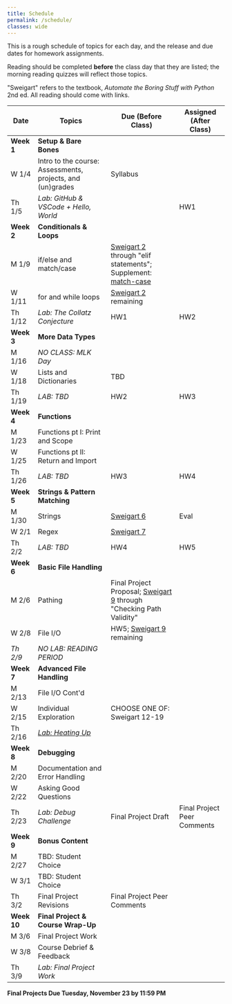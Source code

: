 ```yaml
---
title: Schedule
permalink: /schedule/
classes: wide
---
```


This is a rough schedule of topics for each day, and the release and due dates for homework assignments. 

Reading should be completed **before** the class day that they are listed; the morning reading quizzes will reflect those topics.

"Sweigart" refers to the textbook, _Automate the Boring Stuff with Python_ 2nd ed. All reading should come with links.


| Date	| Topics	| Due (Before Class) |	Assigned (After Class) |
| ------- | --------------- | ------------- | -------------- |
| **Week 1** | **Setup & Bare Bones** | | |
| W 1/4 | Intro to the course: Assessments, projects, and (un)grades | Syllabus | |
| Th 1/5 | _Lab: GitHub & VSCode + Hello, World_ | | HW1 |
| **Week 2** | **Conditionals & Loops** | | |
| M 1/9 | if/else and match/case | [Sweigart 2][sweigart-2] through "elif statements"; Supplement: [match-case][wk1-supp] | |
| W 1/11 | for and while loops | [Sweigart 2][sweigart-2] remaining | |
| Th 1/12 | _Lab: The Collatz Conjecture_ | HW1 | HW2 |
| **Week 3** | **More Data Types** | | |
| M 1/16 | _NO CLASS: MLK Day_ | | |
| W 1/18 | Lists and Dictionaries | TBD | |
| Th 1/19 | _LAB: TBD_ | HW2 | HW3 |
| **Week 4** | **Functions** | | |
| M 1/23 | Functions pt I: Print and Scope|  |  |
| W 1/25 | Functions pt II: Return and Import | | |
| Th 1/26 | _LAB: TBD_ | HW3 | HW4 |
| **Week 5** | **Strings & Pattern Matching** | | |
| M 1/30 | Strings | [Sweigart 6][sweigart-6] | Eval|
| W 2/1 | Regex  | [Sweigart 7][sweigart-7] |  | 
| Th 2/2 | _LAB: TBD_ | HW4 |  HW5 |
| **Week 6** | **Basic File Handling** | | |
| M 2/6 | Pathing | Final Project Proposal; [Sweigart 9][sweigart-9] through "Checking Path Validity" | |
| W 2/8 | File I/O | HW5; [Sweigart 9][sweigart-9] remaining | | 
| _Th 2/9_ | _NO LAB: READING PERIOD_ | | |
| **Week 7** | **Advanced File Handling** | | |
| M 2/13 | File I/O Cont'd |  | |
| W 2/15 | Individual Exploration | CHOOSE ONE OF: Sweigart 12-19 | |
| Th 2/16 | [_Lab: Heating Up_][lab-7] | | |
| **Week 8** | **Debugging** | | |
| M 2/20 | Documentation and Error Handling | | | 
| W 2/22 | Asking Good Questions  | | |
| Th 2/23 | _Lab: Debug Challenge_  | Final Project Draft | Final Project Peer Comments
| **Week 9** | **Bonus Content** | | | 
| M 2/27 | TBD: Student Choice | | |
| W 3/1 | TBD: Student Choice | | |
| Th 3/2 | Final Project Revisions | Final Project Peer Comments |
| **Week 10** | **Final Project & Course Wrap-Up** | | |
| M 3/6 | Final Project Work |  | | 
| W 3/8 | Course Debrief & Feedback |  | |
| Th 3/9 | _Lab: Final Project Work_

**Final Projects Due Tuesday, November 23 by 11:59 PM**


[sweigart-1]: https://automatetheboringstuff.com/2e/chapter1/
[sweigart-2]: https://automatetheboringstuff.com/2e/chapter2/
[sweigart-3]: https://automatetheboringstuff.com/2e/chapter3/
[sweigart-4]: https://automatetheboringstuff.com/2e/chapter4/
[sweigart-5]: https://automatetheboringstuff.com/2e/chapter5/
[sweigart-6]: https://automatetheboringstuff.com/2e/chapter6/
[sweigart-7]: https://automatetheboringstuff.com/2e/chapter7/ 
[sweigart-9]: https://automatetheboringstuff.com/2e/chapter9/ 

[wk1-supp]: https://towardsdatascience.com/the-match-case-in-python-3-10-is-not-that-simple-f65b350bb025

[hw-1]: https://alackles.github.io/CMSC-140-WT-23/hwk/hwk1/
[hw-2]: https://alackles.github.io/CMSC-140-WT-23/hwk/hwk2/
[hw-3]: https://alackles.github.io/CMSC-140-WT-23/hwk/hwk3/
[hw-4]: https://alackles.github.io/CMSC-140-WT-23/hwk/hwk4/
[hw-5]: https://alackles.github.io/CMSC-140-WT-23/hwk/hwk5/
 
[lab-2]: https://alackles.github.io/CMSC-140-WT-23/labs/lab2/
[lab-3]: https://alackles.github.io/CMSC-140-WT-23/labs/lab3/
[lab-4]: https://alackles.github.io/CMSC-140-WT-23/labs/lab4/
[lab-5]: https://alackles.github.io/CMSC-140-WT-23/labs/lab5/
[lab-7]: https://alackles.github.io/CMSC-140-WT-23/labs/lab7/
[lab-8]: https://alackles.github.io/CMSC-140-WT-23/labs/lab8/

[notes-wk1-vars]: https://alackles.github.io/CMSC-140-WT-23/lectures/wk1-vars/
[notes-wk2-if]: https://alackles.github.io/CMSC-140-WT-23/lectures/wk2-if/
[notes-wk2-loops]:https://alackles.github.io/CMSC-140-WT-23/lectures/wk2-loops/
[notes-wk3-functions]:https://alackles.github.io/CMSC-140-WT-23/lectures/wk3-functions/
[notes-wk3-scope]:https://alackles.github.io/CMSC-140-WT-23/lectures/wk3-scope/
[notes-wk4-imports]:https://alackles.github.io/CMSC-140-WT-23/lectures/wk3-imports/
[notes-wk4-lists]:https://alackles.github.io/CMSC-140-WT-23/lectures/wk4-lists/
[notes-wk4-dicts]:https://alackles.github.io/CMSC-140-WT-23/lectures/wk4-dicts/
[notes-wk5-strings]:https://alackles.github.io/CMSC-140-WT-23/lectures/wk5-strings/
[notes-wk5-regex]:https://alackles.github.io/CMSC-140-WT-23/lectures/wk5-regex/
[notes-wk6-pathing]:https://alackles.github.io/CMSC-140-WT-23/lectures/wk6-pathing/
[notes-wk6-file]:https://alackles.github.io/CMSC-140-WT-23/lectures/wk6-basic-io/
[notes-wk7-file]:https://alackles.github.io/CMSC-140-WT-23/lectures/wk7-adv-io/
[notes-wk8-docs]:https://alackles.github.io/CMSC-140-WT-23/lectures/wk8-docs/
[notes-wk8-mwe]:https://alackles.github.io/CMSC-140-WT-23/lectures/wk8-mwe/
[notes-wk9-imports2]:https://alackles.github.io/CMSC-140-WT-23/lectures/wk9-imports2/

[mid-eval]: https://forms.gle/fqZHa3oJBHAAtmHa8
